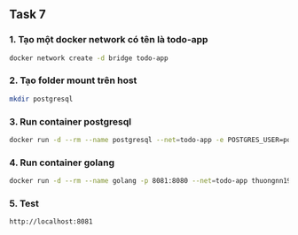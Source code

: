 ## Task 7
### 1. Tạo một docker network có tên là todo-app
```sh
docker network create -d bridge todo-app
```
### 2. Tạo folder mount trên host 
```sh
mkdir postgresql
```
### 3. Run container postgresql
```sh
docker run -d --rm --name postgresql --net=todo-app -e POSTGRES_USER=postgres -e POSTGRES_PASSWORD=root123 -e POSTGRES_DB=registry -v $(PWD)/postgresql:/var/lib/postgresql/data thuongnn1997/todo-app-db:latest
```
### 4. Run container golang
```sh
docker run -d --rm --name golang -p 8081:8080 --net=todo-app thuongnn1997/todo-app:latest
```
### 5. Test
```sh
http://localhost:8081
```